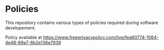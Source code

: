 # Policies

This repository contains various types of policies required during software developement.

Policy available at https://www.freeprivacypolicy.com/live/fea60774-1064-4e48-89a7-6b2e136e7939
